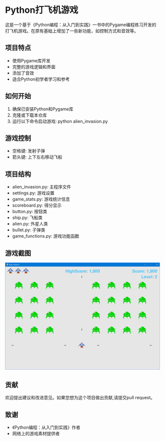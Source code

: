 # Python打飞机游戏

这是一个基于《Python编程：从入门到实践》一书中的Pygame编程练习开发的打飞机游戏。在原有基础上增加了一些新功能，如控制方式和音效等。

## 项目特点

- 使用Pygame库开发
- 完整的游戏逻辑和界面
- 添加了音效
- 适合Python初学者学习和参考

## 如何开始

1. 确保已安装Python和Pygame库
2. 克隆或下载本仓库
3. 运行以下命令启动游戏:
python alien_invasion.py

## 游戏控制

- 空格键: 发射子弹
- 箭头键: 上下左右移动飞船

## 项目结构

- alien_invasion.py: 主程序文件
- settings.py: 游戏设置
- game_stats.py: 游戏统计信息
- scoreboard.py: 得分显示
- button.py: 按钮类
- ship.py: 飞船类
- alien.py: 外星人类
- bullet.py: 子弹类
- game_functions.py: 游戏功能函数

## 游戏截图

![游戏截图](./images/screenshot1.png)

## 贡献

欢迎提出建议和改进意见。如果您想为这个项目做出贡献,请提交pull request。

## 致谢

- 《Python编程：从入门到实践》作者
- 网络上的游戏素材提供者
